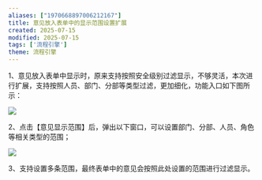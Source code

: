 ```yaml
---
aliases: ["1970668897006212167"]
title: 意见放入表单中的显示范围设置扩展
created: 2025-07-15
modified: 2025-07-15
tags: ['流程引擎']
theme: 流程引擎
---
```


1、意见放入表单中显示时，原来支持按照安全级别过滤显示，不够灵活，本次进行扩展，支持按照人员、部门、分部等类型过滤，更加细化，功能入口如下图所示：

![](96ba182d78c252b2cd4cbfd5c64ee5a7.jpg)

2、点击【意见显示范围】后，弹出以下窗口，可以设置部门、分部、人员、角色等相关类型的范围；

![](34ecc2754dd83e3a043a3ec7c9d29bb0.jpg)

3、支持设置多条范围，最终表单中的意见会按照此处设置的范围进行过滤显示。